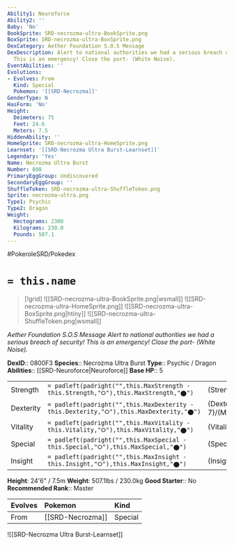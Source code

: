 ```yaml
---
Ability1: Neuroforce
Ability2: ''
Baby: 'No'
BookSprite: SRD-necrozma-ultra-BookSprite.png
BoxSprite: SRD-necrozma-ultra-BoxSprite.png
DexCategory: Aether Foundation S.O.S Message
DexDescription: Alert to national authorities we had a serious breach of security!
  This is an emergency! Close the port- (White Noise).
EventAbilities: ''
Evolutions:
- Evolves: From
  Kind: Special
  Pokemon: '[[SRD-Necrozma]]'
GenderType: N
HasForm: 'No'
Height:
  Deimeters: 75
  Feet: 24.6
  Meters: 7.5
HiddenAbility: ''
HomeSprite: SRD-necrozma-ultra-HomeSprite.png
Learnset: '[[SRD-Necrozma Ultra Burst-Learnset]]'
Legendary: 'Yes'
Name: Necrozma Ultra Burst
Number: 800
PrimaryEggGroup: Undiscovered
SecondaryEggGroup: ''
ShuffleToken: SRD-necrozma-ultra-ShuffleToken.png
Sprite: necrozma-ultra.png
Type1: Psychic
Type2: Dragon
Weight:
  Hectograms: 2300
  Kilograms: 230.0
  Pounds: 507.1
---
```


#PokeroleSRD/Pokedex

# `= this.name`

> [!grid]
> ![[SRD-necrozma-ultra-BookSprite.png|wsmall]]
> ![[SRD-necrozma-ultra-HomeSprite.png]]
> ![[SRD-necrozma-ultra-BoxSprite.png|htiny]]
> ![[SRD-necrozma-ultra-ShuffleToken.png|wsmall]]


*Aether Foundation S.O.S Message*
*Alert to national authorities we had a serious breach of security! This is an emergency! Close the port- (White Noise).*

**DexID**:: 0800F3
**Species**:: Necrozma Ultra Burst
**Type**:: Psychic / Dragon
**Abilities**:: [[SRD-Neuroforce|Neuroforce]]
**Base HP**:: 5

|           |                                                                                        |                                          |
| --------- | -------------------------------------------------------------------------------------- | ---------------------------------------- |
| Strength  | `= padleft(padright("",this.MaxStrength - this.Strength,"⭘"),this.MaxStrength,"⬤")`    | (Strength::8)/(MaxStrength::8)   |
| Dexterity | `= padleft(padright("",this.MaxDexterity - this.Dexterity,"⭘"),this.MaxDexterity,"⬤")` | (Dexterity:: 7)/(MaxDexterity::7) |
| Vitality  | `= padleft(padright("",this.MaxVitality - this.Vitality,"⭘"),this.MaxVitality,"⬤")`    | (Vitality::6)/(MaxVitality::6)   |
| Special   | `= padleft(padright("",this.MaxSpecial - this.Special,"⭘"),this.MaxSpecial,"⬤")`       | (Special::8)/(MaxSpecial::8)     |
| Insight   | `= padleft(padright("",this.MaxInsight - this.Insight,"⭘"),this.MaxInsight,"⬤")`       | (Insight::6)/(MaxInsight::6)     |

**Height**: 24'6" / 7.5m
**Weight**: 507.1lbs / 230.0kg
**Good Starter**:: No
**Recommended Rank**:: Master

| Evolves   | Pokemon          | Kind    |
|:----------|:-----------------|:--------|
| From      | [[SRD-Necrozma]] | Special |

![[SRD-Necrozma Ultra Burst-Learnset]]